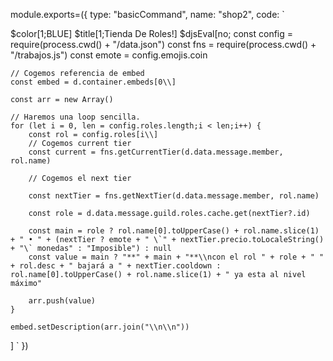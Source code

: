 module.exports=({
    type: "basicCommand",
    name: "shop2",
    code: `
    
$color[1;BLUE]
$title[1;Tienda De Roles!]
$djsEval[no;
    const config = require(process.cwd() + "/data.json")
    const fns = require(process.cwd() + "/trabajos.js")
    const emote = config.emojis.coin

    // Cogemos referencia de embed
    const embed = d.container.embeds[0\\]

    const arr = new Array()

    // Haremos una loop sencilla.
    for (let i = 0, len = config.roles.length;i < len;i++) {
        const rol = config.roles[i\\]
        // Cogemos current tier
        const current = fns.getCurrentTier(d.data.message.member, rol.name)

        // Cogemos el next tier
        
        const nextTier = fns.getNextTier(d.data.message.member, rol.name)
        
        const role = d.data.message.guild.roles.cache.get(nextTier?.id)

        const main = role ? rol.name[0].toUpperCase() + rol.name.slice(1) + " • " + (nextTier ? emote + " \`" + nextTier.precio.toLocaleString() + "\` monedas" : "Imposible") : null 
        const value = main ? "**" + main + "**\\ncon el rol " + role + " " + rol.desc + " bajará a " + nextTier.cooldown : rol.name[0].toUpperCase() + rol.name.slice(1) + " ya esta al nivel máximo"

        arr.push(value)
    }

    embed.setDescription(arr.join("\\n\\n"))
]
    `
})